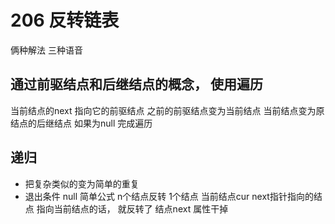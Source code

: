 # 206 反转链表

俩种解法 三种语音

## 通过前驱结点和后继结点的概念， 使用遍历
  当前结点的next 指向它的前驱结点
  之前的前驱结点变为当前结点
  当前结点变为原结点的后继结点
  如果为null 完成遍历

## 递归
  - 把复杂类似的变为简单的重复
  - 退出条件
    null
  简单公式 n个结点反转 1个结点
  当前结点cur next指针指向的结点 指向当前结点的话， 就反转了
  结点next 属性干掉